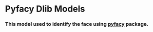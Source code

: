 # Pyfacy Dlib Models

### This model used to identify the face using [pyfacy](https://github.com/ManivannanMurugavel/pyfacy) package.
 
